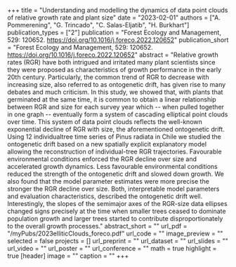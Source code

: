 +++
title = "Understanding and modelling the dynamics of data point clouds of relative growth rate and plant size"
date = "2023-02-01"
authors = ["A. Pommerening", "G. Trincado", "C. Salas-Eljatib", "H. Burkhart"]
publication_types = ["2"]
publication = "Forest Ecology and Management, 529: 120652. https://doi.org/10.1016/j.foreco.2022.120652"
publication_short = "Forest Ecology and Management, 529: 120652. https://doi.org/10.1016/j.foreco.2022.120652"
abstract = "Relative growth rates (RGR) have both intrigued and irritated many plant scientists since they were proposed as characteristics of growth performance in the early 20th century. Particularly, the common trend of RGR to decrease with increasing size, also referred to as ontogenetic drift, has given rise to many debates and much criticism. In this study, we showed that, with plants that germinated at the same time, it is common to obtain a linear relationship between RGR and size for each survey year which -- when pulled together in one graph -- eventually form a system of cascading elliptical point clouds over time. This system of data point clouds reflects the well-known exponential decline of RGR with size, the aforementioned ontogenetic drift. Using 12 individualtree time series of Pinus radiata in Chile we studied the ontogenetic drift based on a new spatially explicit explanatory model allowing the reconstruction of individual-tree RGR trajectories. Favourable environmental conditions enforced the RGR decline over size and accelerated growth dynamics. Less favourable environmental conditions reduced the strength of the ontogenetic drift and slowed down growth. We also found that the model parameter estimates were more precise the stronger the RGR decline over size. Both, interpretable model parameters and evaluation characteristics, described the ontogenetic drift well. Interestingly, the slopes of the semimajor axes of the RGR-size data ellipses changed signs precisely at the time when smaller trees ceased to dominate population growth and larger trees started to contribute disproportionately to the overall growth processes."
abstract_short = ""
url_pdf = "/myPubs/2023elliticClouds_foreco.pdf"
url_code = ""
image_preview = ""
selected = false
projects = []
url_preprint = ""
url_dataset = ""
url_slides = ""
url_video = ""
url_poster = ""
url_conference = ""
math = true
highlight = true
[header]
image = ""
caption = ""
+++
